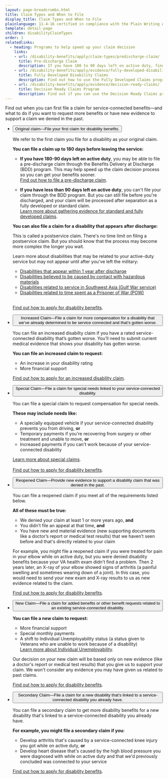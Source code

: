 ```yaml
---
layout: page-breadcrumbs.html
title: Claim Types and When to File
display_title: Claim Types and When to File
plainlanguage: 11-4-16 certified in compliance with the Plain Writing Act
template: detail-page
children: disabilityClaimTypes
order: 1
relatedlinks:
  - heading: Programs to help speed up your claim decision
    links:
    - url: /disability-benefits/apply/claim-types/predischarge-claim/
      title: Pre-discharge Claim
      description: If you have 180 to 90 days left on active duty, find out how to file a disability claim through the Benefits Delivery at Discharge (BDD) program to get your benefits sooner.
    - url: /disability-benefits/apply/evidence/fully-developed-disability-claims/
      title: Fully Developed Disability Claims
      description: Find out how to use the Fully Developed Claims program to get a faster decision on your disability benefits claim by submitting your evidence (supporting documents) along with your claim.
    - url: /disability-benefits/apply/evidence/decision-ready-claims/
      title: Decision Ready Claims Program
      description: Find out if you can use the Decision Ready Claims program to get a decision on your claim in 30 days or less by working with an accredited Veterans Service Organization (VSO).      
---
```


<div class="va-introtext">

Find out when you can first file a claim for service-connected benefits—and what to do if you want to request more benefits or have new evidence to support a claim we denied in the past.

</div>

<div class="usa-accordion">
<ul class="usa-unstyled-list">
<li>
<button class="usa-button-unstyled usa-accordion-button" aria-controls="claim-active-duty">Original claim—File your first claim for disability benefits.</button>
<div id="claim-active-duty" class="usa-accordion-content">

We refer to the first claim you file for a disability as your original claim.

**You can file a claim up to 180 days before leaving the service:**

- **If you have 180-90 days left on active duty**, you may be able to file a pre-discharge claim through the Benefits Delivery at Discharge (BDD) program. This may help speed up the claim decision process so you can get your benefits sooner.<br>
[Find out how to file a pre-discharge claim](/disability-benefits/apply/claim-types/predischarge-claim/).

- **If you have less than 90 days left on active duty**, you can't file your claim through the BDD program. But you can still file before you're discharged, and your claim will be processed after separation as a fully developed or standard claim.<br>
[Learn more about gathering evidence for standard and fully developed claims](/disability-benefits/apply/evidence/).

**You can also file a claim for a disability that appears after discharge:**

This is called a postservice claim. There's no time limit on filing a postservice claim. But you should know that the process may become more complex the longer you wait.

Learn more about disabilities that may be related to your active-duty service but may not appear until after you've left the military:</br>
  - [Disabilities that appear within 1 year after discharge](/disability-benefits/eligibility/one-year/)</br>
  - [Disabilities believed to be caused by contact with hazardous materials](/disability-benefits/conditions/exposure-to-hazardous-materials/)</br>
  - [Disabilities related to service in Southwest Asia (Gulf War service)](/disability-benefits/conditions/exposure-to-hazardous-materials/gulf-war-illness/)</br>
  - [Disabilities related to time spent as a Prisoner of War (POW)](/disability-benefits/conditions/pow/)

<br>

[Find out how to apply for disability benefits](/disability-benefits/apply/).

</div>
</li>

<li>
<button class="usa-button-unstyled usa-accordion-button" aria-controls="claim-increased">Increased Claim—File a claim for more compensation for a disability that we’ve already determined to be service connected and that’s gotten worse.</button>
<div id="claim-increased" class="usa-accordion-content">

You can file an increased disabilty claim if you have a rated service-connected disability that’s gotten worse. You’ll need to submit current medical evidence that shows your disability has gotten worse. 

**You can file an increased claim to request:**
- An increase in your disability rating
- More financial support

[Find out how to apply for an increased disability claim](/disability-benefits/apply/).

</div>
</li>

<li>
<button class="usa-button-unstyled usa-accordion-button" aria-controls="claim-special">Special Claim—File a claim for special needs linked to your service-connected disability.</button>
<div id="claim-special" class="usa-accordion-content">

You can file a special claim to request compensation for special needs. 

**These may include needs like:**
- A specially equipped vehicle if your service-connected disability prevents you from driving, **or**
- Temporary payments if you're recovering from surgery or other treatment and unable to move, **or**
- Increased payments if you can't work because of your service-connected disability

[Learn more about special claims](/disability-benefits/conditions/special-claims/).<br>
<br>
[Find out how to apply for disability benefits](/disability-benefits/apply/).

</div>
</li>
<li>
<button class="usa-button-unstyled usa-accordion-button" aria-controls="claim-new-evidence">Reopened Claim—Provide new evidence to support a disability claim that was denied in the past.</button>
<div id="claim-new-evidence" class="usa-accordion-content">

You can file a reopened claim if you meet all of the requirements listed below.

**All of these must be true:**
- We denied your claim at least 1 or more years ago, **and**
- You didn’t file an appeal at that time, **and**
- You have new and material evidence (new supporting documents like a doctor’s report or medical test results) that we haven’t seen before and that's directly related to your claim

For example, you might file a reopened claim if you were treated for pain in your elbow while on active duty, but you were denied disability benefits because your VA health exam didn't find a problem. Then 2 years later, an X-ray of your elbow showed signs of arthritis (a painful swelling and sometimes wearing down of a joint). In this case, you would need to send your new exam and X-ray results to us as new evidence related to the claim.<br>

[Find out how to apply for disability benefits](/disability-benefits/apply/).

</div>
</li>
<li>
<button class="usa-button-unstyled usa-accordion-button" aria-controls="claim-more-benefits">New Claim—File a claim for added benefits or other benefit requests related to an existing service-connected disability.</button>
<div id="claim-more-benefits" class="usa-accordion-content">

**You can file a new claim to request:**
- More financial support
- Special monthly payments
- A shift to Individual Unemployability status (a status given to Veterans who are unable to work because of a disability)<br>
[Learn more about Individual Unemployability](/disability-benefits/conditions/special-claims/individual-unemployability/).

Our decision on your new claim will be based only on new evidence (like a doctor's report or medical test results) that you give us to support your claim. We won't consider any evidence you may have given us related to past claims.

[Find out how to apply for disability benefits](/disability-benefits/apply/).

</div>
</li>
<li>
<button class="usa-button-unstyled usa-accordion-button" aria-controls="claim-secondary">Secondary Claim—File a claim for a new disability that’s linked to a service-connected disability you already have.</button>
<div id="claim-secondary" class="usa-accordion-content">

You can file a secondary claim to get more disability benefits for a new disability that's linked to a service-connected disability you already have.

**For example, you might file a secondary claim if you:**
- Develop arthritis that's caused by a service-connected knee injury you got while on active duty, **or**
- Develop heart disease that's caused by the high blood pressure you were diagnosed with while on active duty and that we'd previously concluded was connected to your service

[Find out how to apply for disability benefits](/disability-benefits/apply/).

</div>
</li>
</ul>
</div>

<script src="https://standards.usa.gov/assets/js/vendor/uswds.min.js" type="text/javascript"></script>
<!--- TODO: find a proper place to import USWDS JS for static pages -->
